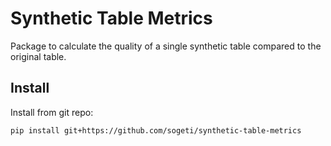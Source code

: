# Synthetic Table Metrics

Package to calculate the quality of a single synthetic table compared to the
original table.

## Install

Install from git repo:

```sh
pip install git+https://github.com/sogeti/synthetic-table-metrics
```
